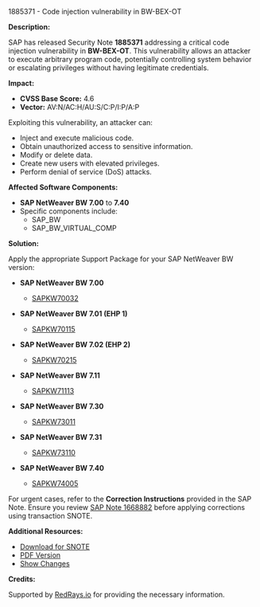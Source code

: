 1885371 - Code injection vulnerability in BW-BEX-OT

**Description:**

SAP has released Security Note **1885371** addressing a critical code injection vulnerability in **BW-BEX-OT**. This vulnerability allows an attacker to execute arbitrary program code, potentially controlling system behavior or escalating privileges without having legitimate credentials.

**Impact:**

- **CVSS Base Score:** 4.6
- **Vector:** AV:N/AC:H/AU:S/C:P/I:P/A:P

Exploiting this vulnerability, an attacker can:
- Inject and execute malicious code.
- Obtain unauthorized access to sensitive information.
- Modify or delete data.
- Create new users with elevated privileges.
- Perform denial of service (DoS) attacks.

**Affected Software Components:**

- **SAP NetWeaver BW 7.00** to **7.40**
- Specific components include:
  - SAP_BW
  - SAP_BW_VIRTUAL_COMP

**Solution:**

Apply the appropriate Support Package for your SAP NetWeaver BW version:

- **SAP NetWeaver BW 7.00**
  - [SAPKW70032](https://me.sap.com/supportpackage/SAPKW70032)

- **SAP NetWeaver BW 7.01 (EHP 1)**
  - [SAPKW70115](https://me.sap.com/supportpackage/SAPKW70115)

- **SAP NetWeaver BW 7.02 (EHP 2)**
  - [SAPKW70215](https://me.sap.com/supportpackage/SAPKW70215)

- **SAP NetWeaver BW 7.11**
  - [SAPKW71113](https://me.sap.com/supportpackage/SAPKW71113)

- **SAP NetWeaver BW 7.30**
  - [SAPKW73011](https://me.sap.com/supportpackage/SAPKW73011)

- **SAP NetWeaver BW 7.31**
  - [SAPKW73110](https://me.sap.com/supportpackage/SAPKW73110)

- **SAP NetWeaver BW 7.40**
  - [SAPKW74005](https://me.sap.com/supportpackage/SAPKW74005)

For urgent cases, refer to the **Correction Instructions** provided in the SAP Note. Ensure you review [SAP Note 1668882](https://me.sap.com/notes/1668882) before applying corrections using transaction SNOTE.

**Additional Resources:**

- [Download for SNOTE](https://notesdownloads.sap.com/note/0040000011142122017)
- [PDF Version](https://me.sap.com/support/sfm/notes/print/0001885371?language=en-US&token=09EBA17D16CF4F857E6D93C9ADB5F02D)
- [Show Changes](https://me.sap.com/notesLatestChanges/0001885371/E/diff)

**Credits:**

Supported by [RedRays.io](https://redrays.io) for providing the necessary information.